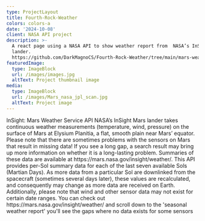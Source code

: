 ```yaml
---
type: ProjectLayout
title: Fourth-Rock-Weather
colors: colors-a
date: '2024-10-08'
client: NASA API project
description: >-
  A react page using a NASA API to show weather report from  NASA’s InSight Mars
  lander.
  https://github.com/DarkMagnoCS/Fourth-Rock-Weather/tree/main/mars-weather-hud
featuredImage:
  type: ImageBlock
  url: /images/images.jpg
  altText: Project thumbnail image
media:
  type: ImageBlock
  url: /images/Mars_nasa_jpl_scan.jpg
  altText: Project image
---
```


InSight: Mars Weather Service API
NASA’s InSight Mars lander takes continuous weather measurements (temperature, wind, pressure) on the surface of Mars at Elysium Planitia, a flat, smooth
plain near Mars’ equator. Please note that there are sometimes problems with the sensors on Mars that result in missing data! If you see a long gap, a search
result may bring up more information on whether it is a long-lasting problem. Summaries of these data are available at https\://mars.nasa.gov/insight/weather/.
This API provides per-Sol summary data for each of the last seven available Sols (Martian Days). As more data from a particular Sol are downlinked from the
spacecraft (sometimes several days later), these values are recalculated, and consequently may change as more data are received on Earth. Additionally,
please note that wind and other sensor data may not exist for certain date ranges. You can check out https\://mars.nasa.gov/insight/weather/ and scroll down to
the 'seasonal weather report' you'll see the gaps where no data exists for some sensors

